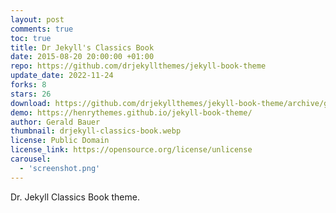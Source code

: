 ```yaml
---
layout: post
comments: true
toc: true
title: Dr Jekyll's Classics Book
date: 2015-08-20 20:00:00 +01:00
repo: https://github.com/drjekyllthemes/jekyll-book-theme
update_date: 2022-11-24
forks: 8
stars: 26
download: https://github.com/drjekyllthemes/jekyll-book-theme/archive/gh-pages.zip
demo: https://henrythemes.github.io/jekyll-book-theme/
author: Gerald Bauer
thumbnail: drjekyll-classics-book.webp
license: Public Domain
license_link: https://opensource.org/license/unlicense
carousel:
  - 'screenshot.png'
---
```


Dr. Jekyll Classics Book theme.
